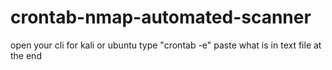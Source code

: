 # crontab-nmap-automated-scanner
open your cli for kali or ubuntu
type "crontab -e"
paste what is in text file at the end 
